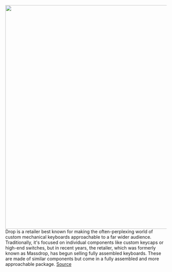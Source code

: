 <img src='https://cdn.vox-cdn.com/thumbor/TmB-AE0JaA6zajcpbd3BBo6-_U8=/0x0:2040x1360/1200x675/filters:focal(869x529:1195x855)/cdn.vox-cdn.com/uploads/chorus_image/image/70474694/jporter_220121_4983_0002.0.jpg' width='700px' /><br/>
Drop is a retailer best known for making the often-perplexing world of custom mechanical keyboards approachable to a far wider audience. Traditionally, it's focused on individual components like custom keycaps or high-end switches, but in recent years, the retailer, which was formerly known as Massdrop, has begun selling fully assembled keyboards. These are made of similar components but come in a fully assembled and more approachable package.
<a href='https://www.theverge.com/22916025/drop-mythic-journey-review-mechanical-keyboard-switches'> Source <a/>